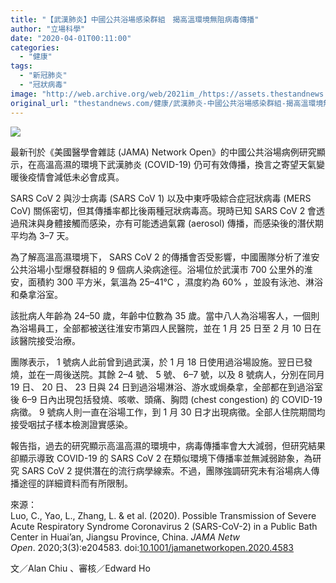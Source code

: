 ```yaml
---
title: "【武漢肺炎】中國公共浴場感染群組　揭高溫環境無阻病毒傳播"
author: "立場科學"
date: "2020-04-01T00:11:00"
categories:
  - "健康"
tags:
  - "新冠肺炎"
  - "冠狀病毒"
image: "http://web.archive.org/web/2021im_/https://assets.thestandnews.com/media/photos/i3Dhttps253A252F252Fs.eximg.jp252Fexnews252Ffeed252FCrankin252FCrankin__lxjjF0o.png"
original_url: "thestandnews.com/健康/武漢肺炎-中國公共浴場感染群組-揭高溫環境無阻病毒傳播"
---
```

![](http://web.archive.org/web/2021im_/https://assets.thestandnews.com/media/photos/i3Dhttps253A252F252Fs.eximg.jp252Fexnews252Ffeed252FCrankin252FCrankin__lxjjF0o.png)

最新刊於《美國醫學會雜誌 (JAMA) Network Open》的中國公共浴場病例研究顯示，在高溫高濕的環境下武漢肺炎 (COVID-19) 仍可有效傳播，換言之寄望天氣變暖後疫情會減低未必會成真。

SARS CoV 2 與沙士病毒 (SARS CoV 1) 以及中東呼吸綜合症冠狀病毒 (MERS CoV) 關係密切，但其傳播率都比後兩種冠狀病毒高。現時已知 SARS CoV 2 會透過飛沫與身體接觸而感染，亦有可能透過氣霧 (aerosol) 傳播，而感染後的潛伏期平均為 3–7 天。

為了解高溫高濕環境下， SARS CoV 2 的傳播會否受影響，中國團隊分析了淮安公共浴場小型爆發群組的 9 個病人染病途徑。浴場位於武漢市 700 公里外的淮安，面積約 300 平方米，氣溫為 25–41°C ，濕度約為 60% ，並設有泳池、淋浴和桑拿浴室。

該批病人年齡為 24–50 歲，年齡中位數為 35 歲。當中八人為浴場客人，一個則為浴場員工，全部都被送往淮安市第四人民醫院，並在 1 月 25 日至 2 月 10 日在該醫院接受治療。

團隊表示， 1 號病人此前曾到過武漢，於 1 月 18 日使用過浴場設施。翌日已發燒，並在一周後送院。其餘 2–4 號、 5 號、 6–7 號，以及 8 號病人，分別在同月 19 日、 20 日、 23 日與 24 日到過浴場淋浴、游水或焗桑拿，全部都在到過浴室後 6–9 日內出現包括發燒、咳嗽、頭痛、胸悶 (chest congestion) 的 COVID-19 病徵。 9 號病人則一直在浴場工作，到 1 月 30 日才出現病徵。全部人住院期間均接受咽拭子樣本檢測證實感染。

報告指，過去的研究顯示高溫高濕的環境中，病毒傳播率會大大減弱，但研究結果卻顯示導致 COVID-19 的 SARS CoV 2 在類似環境下傳播率並無減弱跡象，為研究 SARS CoV 2 提供潛在的流行病學線索。不過，團隊強調研究未有浴場病人傳播途徑的詳細資料而有所限制。

來源：  
Luo, C., Yao, L., Zhang, L. & et al. (2020). Possible Transmission of Severe Acute Respiratory Syndrome Coronavirus 2 (SARS-CoV-2) in a Public Bath Center in Huai’an, Jiangsu Province, China. _JAMA Netw Open_. 2020;3(3):e204583. doi:[10.1001/jamanetworkopen.2020.4583](http://web.archive.org/web/20211229132133/https://jamanetwork.com/journals/jamanetworkopen/fullarticle/2763473)

文／Alan Chiu 、審核／Edward Ho